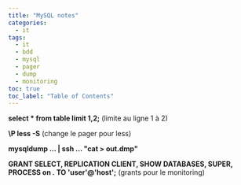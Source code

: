 ```yaml
---
title: "MySQL notes"
categories:
  - it
tags:
  - it
  - bdd
  - mysql
  - pager
  - dump
  - monitoring
toc: true
toc_label: "Table of Contents"
---
```


__select * from table limit 1,2;__ (limite au ligne 1 à 2)

__\P less -S__ (change le pager pour less)

__mysqldump ... | ssh ... "cat > out.dmp"__

__GRANT SELECT, REPLICATION CLIENT, SHOW DATABASES, SUPER, PROCESS on *.* TO 'user'@'host';__ (grants pour le monitoring)

